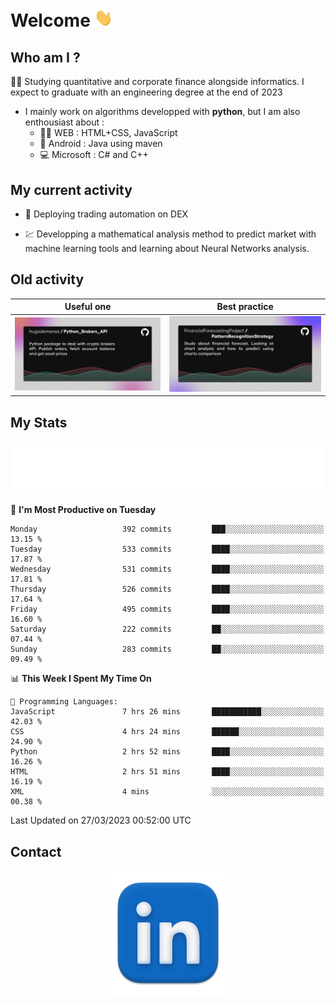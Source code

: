 # Welcome <img src="assets/hello.gif" width="30px"/>


## Who am I ?

:man_student: Studying quantitative and corporate finance alongside informatics. I expect to graduate with an engineering degree at the end of 2023

*  I mainly work on algorithms developped with **python**, but I am also enthousiast about :
    * :man_technologist: WEB : HTML+CSS, JavaScript
    * :iphone: Android : Java using maven
    * :computer: Microsoft : C# and C++

## My current activity

* :rocket: Deploying trading automation on DEX

* :chart: Developping a mathematical analysis method to predict market with machine learning tools and learning about Neural Networks analysis.

## Old activity

| Useful one | Best practice|
| ------------- | ------------- |
| [![](assets/BrokerAPI.png)](https://github.com/hugodemenez/Python_Brokers_API)  | [![](assets/PatternRecognitionStrategy.png)](https://github.com/FinancialForecastingProject/PatternRecognitionStrategy.git)  |

## My Stats

<p align=center>
<img src="metrics.plugin.wakatime.svg" alt="Metrics">
</p>

<!--START_SECTION:waka-->
📅 **I'm Most Productive on Tuesday** 

```text
Monday                   392 commits         ███░░░░░░░░░░░░░░░░░░░░░░   13.15 % 
Tuesday                  533 commits         ████░░░░░░░░░░░░░░░░░░░░░   17.87 % 
Wednesday                531 commits         ████░░░░░░░░░░░░░░░░░░░░░   17.81 % 
Thursday                 526 commits         ████░░░░░░░░░░░░░░░░░░░░░   17.64 % 
Friday                   495 commits         ████░░░░░░░░░░░░░░░░░░░░░   16.60 % 
Saturday                 222 commits         ██░░░░░░░░░░░░░░░░░░░░░░░   07.44 % 
Sunday                   283 commits         ██░░░░░░░░░░░░░░░░░░░░░░░   09.49 % 
```


📊 **This Week I Spent My Time On** 

```text
💬 Programming Languages: 
JavaScript               7 hrs 26 mins       ███████████░░░░░░░░░░░░░░   42.03 % 
CSS                      4 hrs 24 mins       ██████░░░░░░░░░░░░░░░░░░░   24.90 % 
Python                   2 hrs 52 mins       ████░░░░░░░░░░░░░░░░░░░░░   16.26 % 
HTML                     2 hrs 51 mins       ████░░░░░░░░░░░░░░░░░░░░░   16.19 % 
XML                      4 mins              ░░░░░░░░░░░░░░░░░░░░░░░░░   00.38 % 
```


 Last Updated on 27/03/2023 00:52:00 UTC
<!--END_SECTION:waka-->

## Contact

<p align=center >
<a href="https://www.linkedin.com/in/hugo-demenez/">
<picture>
  <source media="(prefers-color-scheme: dark)" srcset="assets/linkedin_light.png">
  <img height="200px" width="200px" alt="Linkedin link" src="assets/linkedin.png">
</picture>
</a>
</p>


